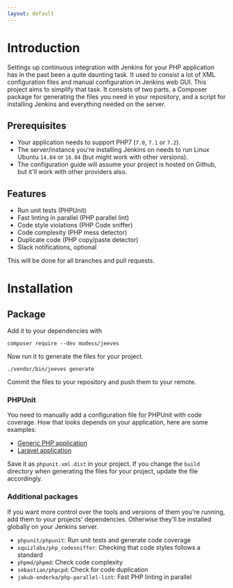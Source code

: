 ```yaml
---
layout: default
---
```


# Introduction

Settings up continuous integration with Jenkins for your PHP application has in the past been a quite daunting task. It used to consist a lot of XML configuration files and manual configuration in Jenkins web GUI. This project aims to simplify that task. It consists of two parts, a Composer package for generating the files you need in your repository, and a script for installing Jenkins and everything needed on the server.

## Prerequisites

* Your application needs to support PHP7 (`7.0`, `7.1` or `7.2`).
* The server/instance you're installing Jenkins on needs to run Linux Ubuntu `14.04` or `16.04` (but might work with other versions).
* The configuration guide will assume your project is hosted on Github, but it'll work with other providers also.

## Features

* Run unit tests (PHPUnit)
* Fast linting in parallel (PHP parallel lint)
* Code style violations (PHP Code sniffer)
* Code complexity (PHP mess detector)
* Duplicate code (PHP copy/paste detector)
* Slack notifications, optional

This will be done for all branches and pull requests.

# Installation

## Package

Add it to your dependencies with

```
composer require --dev modess/jeeves
```

Now run it to generate the files for your project.

```
./vendor/bin/jeeves generate
```

Commit the files to your repository and push them to your remote.

### PHPUnit

You need to manually add a configuration file for PHPUnit with code coverage. How that looks depends on your application, here are some examples:

* [Generic PHP application](https://gist.github.com/modess/bbdea9e94f04c672d57c67e0ac371c01)
* [Laravel application](https://gist.github.com/modess/5bcec07bb894e0a20c4ffb85f663cdda)

Save it as `phpunit.xml.dist` in your project. If you change the `build` directory when generating the files for your project, update the file accordingly. 

### Additional packages

If you want more control over the tools and versions of them you're running, add them to your projects' dependencies. Otherwise they'll be installed globally on your Jenkins server.

* `phpunit/phpunit`: Run unit tests and generate code coverage
* `squizlabs/php_codesniffer`: Checking that code styles follows a standard
* `phpmd/phpmd`: Check code complexity
* `sebastian/phpcpd`: Check for code duplication
* `jakub-onderka/php-parallel-lint`: Fast PHP linting in parallel